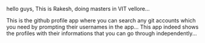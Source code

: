 hello guys, This is Rakesh, doing masters in VIT vellore...

This is the github profile app where you can search any git accounts which you need by prompting their usernames in the app...
This app indeed shows the profiles with their informations that you can go through independently...
